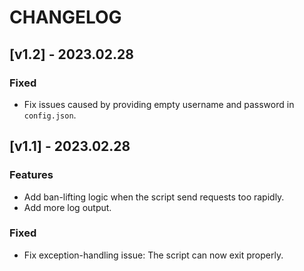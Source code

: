 # CHANGELOG

## [v1.2] - 2023.02.28

### Fixed

* Fix issues caused by providing empty username and password in `config.json`.

## [v1.1] - 2023.02.28

### Features

* Add ban-lifting logic when the script send requests too rapidly.
* Add more log output.

### Fixed

* Fix exception-handling issue: The script can now exit properly.
